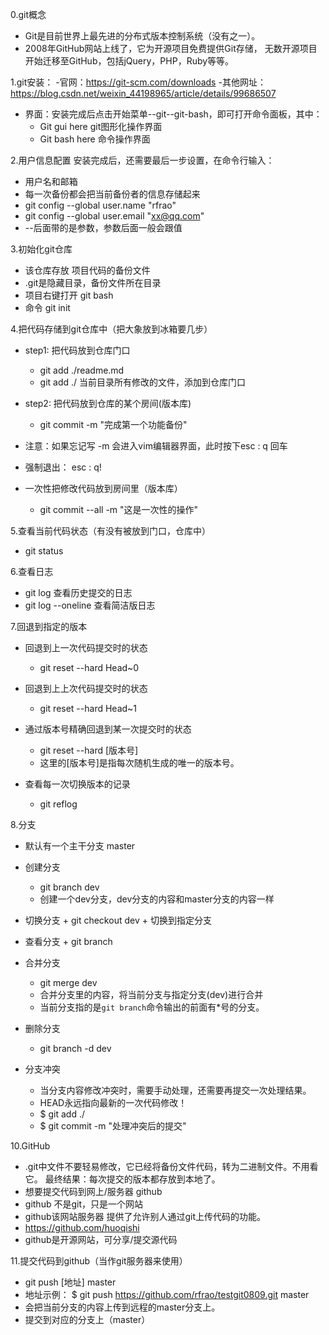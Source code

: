 0.git概念
 - Git是目前世界上最先进的分布式版本控制系统（没有之一）。
 - 2008年GitHub网站上线了，它为开源项目免费提供Git存储，
   无数开源项目开始迁移至GitHub，包括jQuery，PHP，Ruby等等。


1.git安装：
  -官网：https://git-scm.com/downloads
  -其他网址：https://blog.csdn.net/weixin_44198965/article/details/99686507

  - 界面：安装完成后点击开始菜单--git--git-bash，即可打开命令面板，其中：
    + Git gui here     git图形化操作界面
    + Git bash here     命令操作界面


2.用户信息配置 安装完成后，还需要最后一步设置，在命令行输入：
  - 用户名和邮箱
  - 每一次备份都会把当前备份者的信息存储起来
  - git config --global user.name "rfrao"
  - git config --global user.email "xx@qq.com"
  - --后面带的是参数，参数后面一般会跟值


3.初始化git仓库
  - 该仓库存放 项目代码的备份文件
  - .git是隐藏目录，备份文件所在目录
  - 项目右键打开 git bash
  - 命令 git init


4.把代码存储到git仓库中（把大象放到冰箱要几步）
  - step1: 把代码放到仓库门口 
    + git add ./readme.md 
    + git add ./    当前目录所有修改的文件，添加到仓库门口 
  - step2: 把代码放到仓库的某个房间(版本库)
    + git commit -m "完成第一个功能备份" 
  
  - 注意：如果忘记写 -m 会进入vim编辑器界面，此时按下esc :   q   回车
  - 强制退出： esc  :   q!
 
  - 一次性把修改代码放到房间里（版本库）
    + git commit --all -m "这是一次性的操作" 

   
5.查看当前代码状态（有没有被放到门口，仓库中）
  - git status


6.查看日志
   - git log 查看历史提交的日志
   - git log --oneline 查看简洁版日志


7.回退到指定的版本
   - 回退到上一次代码提交时的状态
     +  git reset --hard Head~0
   - 回退到上上次代码提交时的状态
     +  git reset --hard Head~1
   - 通过版本号精确回退到某一次提交时的状态
     +  git reset --hard [版本号]
     + 这里的[版本号]是指每次随机生成的唯一的版本号。

   - 查看每一次切换版本的记录
     +  git reflog  
  

8.分支
   - 默认有一个主干分支 master

   - 创建分支
     + git branch dev   
     + 创建一个dev分支，dev分支的内容和master分支的内容一样
  
   - 切换分支
    + git checkout dev 
    + 切换到指定分支

   - 查看分支
    + git branch
 
   - 合并分支
     + git merge dev
     + 合并分支里的内容，将当前分支与指定分支(dev)进行合并
     + 当前分支指的是` git branch `命令输出的前面有*号的分支。

   - 删除分支
     + git branch -d dev

   - 分支冲突
     + 当分支内容修改冲突时，需要手动处理，还需要再提交一次处理结果。
     + HEAD永远指向最新的一次代码修改！
     + $ git add ./
     + $ git commit -m "处理冲突后的提交"

    

10.GitHub
   - .git中文件不要轻易修改，它已经将备份文件代码，转为二进制文件。不用看它。
  最终结果：每次提交的版本都存放到本地了。
   - 想要提交代码到网上/服务器  github
   - github 不是git，只是一个网站
   - github该网站服务器 提供了允许别人通过git上传代码的功能。
   - https://github.com/huoqishi
   - github是开源网站，可分享/提交源代码

11.提交代码到github（当作git服务器来使用）
   - git push [地址] master
   - 地址示例：
    $ git push https://github.com/rfrao/testgit0809.git master
   - 会把当前分支的内容上传到远程的master分支上。
   - 提交到对应的分支上（master）


